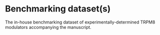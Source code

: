 # Benchmarking dataset(s)
The in-house benchmarking dataset of experimentally-determined TRPM8 modulators accompanying the manuscript.
